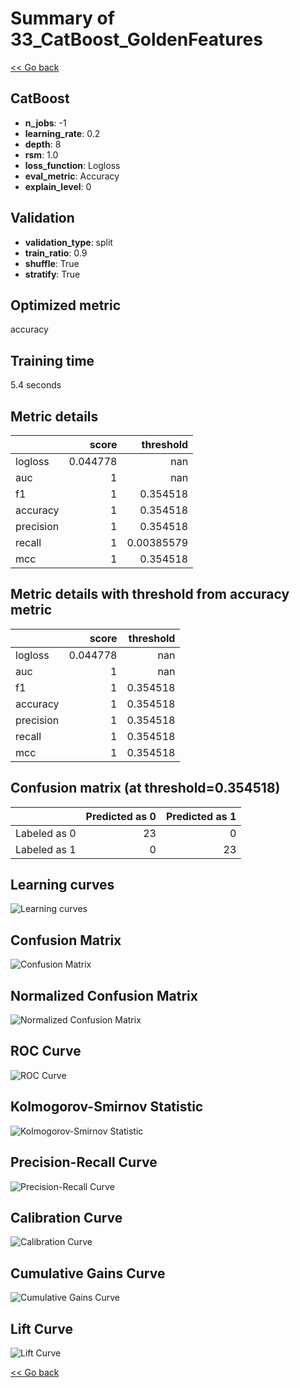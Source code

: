 # Summary of 33_CatBoost_GoldenFeatures

[<< Go back](../README.md)


## CatBoost
- **n_jobs**: -1
- **learning_rate**: 0.2
- **depth**: 8
- **rsm**: 1.0
- **loss_function**: Logloss
- **eval_metric**: Accuracy
- **explain_level**: 0

## Validation
 - **validation_type**: split
 - **train_ratio**: 0.9
 - **shuffle**: True
 - **stratify**: True

## Optimized metric
accuracy

## Training time

5.4 seconds

## Metric details
|           |    score |    threshold |
|:----------|---------:|-------------:|
| logloss   | 0.044778 | nan          |
| auc       | 1        | nan          |
| f1        | 1        |   0.354518   |
| accuracy  | 1        |   0.354518   |
| precision | 1        |   0.354518   |
| recall    | 1        |   0.00385579 |
| mcc       | 1        |   0.354518   |


## Metric details with threshold from accuracy metric
|           |    score |   threshold |
|:----------|---------:|------------:|
| logloss   | 0.044778 |  nan        |
| auc       | 1        |  nan        |
| f1        | 1        |    0.354518 |
| accuracy  | 1        |    0.354518 |
| precision | 1        |    0.354518 |
| recall    | 1        |    0.354518 |
| mcc       | 1        |    0.354518 |


## Confusion matrix (at threshold=0.354518)
|              |   Predicted as 0 |   Predicted as 1 |
|:-------------|-----------------:|-----------------:|
| Labeled as 0 |               23 |                0 |
| Labeled as 1 |                0 |               23 |

## Learning curves
![Learning curves](learning_curves.png)
## Confusion Matrix

![Confusion Matrix](confusion_matrix.png)


## Normalized Confusion Matrix

![Normalized Confusion Matrix](confusion_matrix_normalized.png)


## ROC Curve

![ROC Curve](roc_curve.png)


## Kolmogorov-Smirnov Statistic

![Kolmogorov-Smirnov Statistic](ks_statistic.png)


## Precision-Recall Curve

![Precision-Recall Curve](precision_recall_curve.png)


## Calibration Curve

![Calibration Curve](calibration_curve_curve.png)


## Cumulative Gains Curve

![Cumulative Gains Curve](cumulative_gains_curve.png)


## Lift Curve

![Lift Curve](lift_curve.png)



[<< Go back](../README.md)

